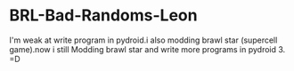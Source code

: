 # BRL-Bad-Randoms-Leon
I'm weak at write program in pydroid.i also modding brawl star (supercell game).now i still Modding brawl star and write more programs in pydroid 3.  =D
